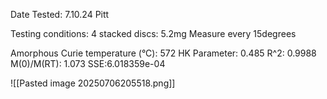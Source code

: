 Date Tested: 7.10.24 Pitt

Testing conditions:
4 stacked discs: 5.2mg
Measure every 15degrees

Amorphous Curie temperature (°C): 572
HK Parameter: 0.485
R^2: 0.9988
M(0)/M(RT): 1.073
SSE:6.018359e-04
<!-- PUBLISH STOP -->
![[Pasted image 20250706205518.png]]